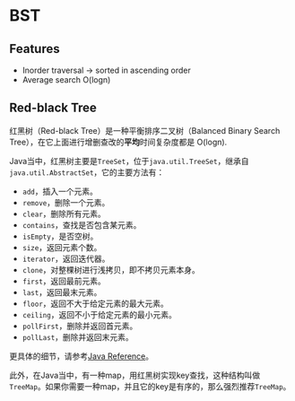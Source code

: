 # BST

## Features

* Inorder traversal -&gt; sorted in ascending order
* Average search O\(logn\)

## Red-black Tree

红黑树（Red-black Tree）是一种平衡排序二叉树（Balanced Binary Search Tree），在它上面进行增删查改的**平均**时间复杂度都是 O\(logn\).

Java当中，红黑树主要是`TreeSet`，位于`java.util.TreeSet`，继承自`java.util.AbstractSet`，它的主要方法有：

* `add`，插入一个元素。
* `remove`，删除一个元素。
* `clear`，删除所有元素。
* `contains`，查找是否包含某元素。
* `isEmpty`，是否空树。
* `size`，返回元素个数。
* `iterator`，返回迭代器。
* `clone`，对整棵树进行浅拷贝，即不拷贝元素本身。
* `first`，返回最前元素。
* `last`，返回最末元素。
* `floor`，返回不大于给定元素的最大元素。
* `ceiling`，返回不小于给定元素的最小元素。
* `pollFirst`，删除并返回首元素。
* `pollLast`，删除并返回末元素。

更具体的细节，请参考[Java Reference](https://docs.oracle.com/javase/7/docs/api/java/util/TreeSet.html)。

此外，在Java当中，有一种map，用红黑树实现key查找，这种结构叫做`TreeMap`。如果你需要一种map，并且它的key是有序的，那么强烈推荐`TreeMap`。

